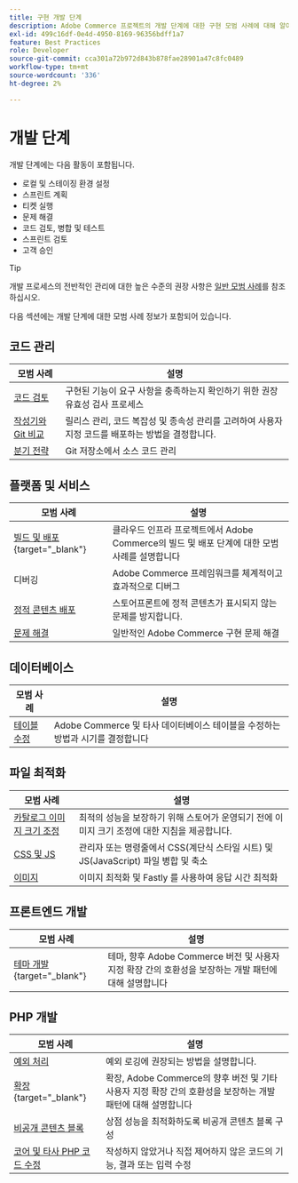```yaml
---
title: 구현 개발 단계
description: Adobe Commerce 프로젝트의 개발 단계에 대한 구현 모범 사례에 대해 알아봅니다.
exl-id: 499c16df-0e4d-4950-8169-96356bdff1a7
feature: Best Practices
role: Developer
source-git-commit: cca301a72b972d843b878fae28901a47c8fc0489
workflow-type: tm+mt
source-wordcount: '336'
ht-degree: 2%

---
```



# 개발 단계

개발 단계에는 다음 활동이 포함됩니다.

- 로컬 및 스테이징 환경 설정
- 스프린트 계획
- 티켓 실행
- 문제 해결
- 코드 검토, 병합 및 테스트
- 스프린트 검토
- 고객 승인

>[!TIP]
>
>개발 프로세스의 전반적인 관리에 대한 높은 수준의 권장 사항은 [일반 모범 사례](general.md)를 참조하십시오.

다음 섹션에는 개발 단계에 대한 모범 사례 정보가 포함되어 있습니다.

## 코드 관리

| 모범 사례 | 설명 |
|-----------------------------------------------------------------|--------------------------------------------------------------------------------------------------------------------------------------|
| [코드 검토](code-review.md) | 구현된 기능이 요구 사항을 충족하는지 확인하기 위한 권장 유효성 검사 프로세스 |
| [작성기와 Git 비교](code-management.md) | 릴리스 관리, 코드 복잡성 및 종속성 관리를 고려하여 사용자 지정 코드를 배포하는 방법을 결정합니다. |
| [분기 전략](git-branching.md) | Git 저장소에서 소스 코드 관리 |

## 플랫폼 및 서비스

| 모범 사례 | 설명 |
|--------------------------------------------------------------------------------------------------------------------------------------------------------|-------------------------------------------------------------------------------------------------------------|
| [빌드 및 배포](https://experienceleague.adobe.com/docs/commerce-cloud-service/user-guide/develop/deploy/best-practices.html?lang=ko){target="_blank"} | 클라우드 인프라 프로젝트에서 Adobe Commerce의 빌드 및 배포 단계에 대한 모범 사례를 설명합니다 |
| 디버깅 | Adobe Commerce 프레임워크를 체계적이고 효과적으로 디버그 |
| [정적 콘텐츠 배포](static-content-deployment.md) | 스토어프론트에 정적 콘텐츠가 표시되지 않는 문제를 방지합니다. |
| [문제 해결](troubleshooting.md) | 일반적인 Adobe Commerce 구현 문제 해결 |

## 데이터베이스

| 모범 사례 | 설명 |
|----------------------------------------------------------------|---------------------------------------------------------------------------------|
| [테이블 수정](modifying-core-and-third-party-tables.md) | Adobe Commerce 및 타사 데이터베이스 테이블을 수정하는 방법과 시기를 결정합니다 |

## 파일 최적화

| 모범 사례 | 설명 |
|-----------------------------------------------------|-----------------------------------------------------------------------------------------------------------|
| [카탈로그 이미지 크기 조정](catalog-image-resizing.md) | 최적의 성능을 보장하기 위해 스토어가 운영되기 전에 이미지 크기 조정에 대한 지침을 제공합니다. |
| [CSS 및 JS](optimize-css-js-files.md) | 관리자 또는 명령줄에서 CSS(계단식 스타일 시트) 및 JS(JavaScript) 파일 병합 및 축소 |
| [이미지](image-optimization.md) | 이미지 최적화 및 Fastly 를 사용하여 응답 시간 최적화 |

## 프론트엔드 개발

| 모범 사례 | 설명 |
|----------------------------------------------------------------------------------------------------------------|------------------------------------------------------------------------------------------------------------------------------------------|
| [테마 개발](https://developer.adobe.com/commerce/frontend-core/guide/best-practices/){target="_blank"} | 테마, 향후 Adobe Commerce 버전 및 사용자 지정 확장 간의 호환성을 보장하는 개발 패턴에 대해 설명합니다 |

## PHP 개발

| 모범 사례 | 설명 |
|-----------------------------------------------------------------------------------------|----------------------------------------------------------------------------------------------------------------------------------------------------|
| [예외 처리](exception-handling.md) | 예외 로깅에 권장되는 방법을 설명합니다. |
| [확장](https://developer.adobe.com/commerce/php/best-practices/){target="_blank"} | 확장, Adobe Commerce의 향후 버전 및 기타 사용자 지정 확장 간의 호환성을 보장하는 개발 패턴에 대해 설명합니다 |
| [비공개 콘텐츠 블록](private-content-block-configuration.md) | 상점 성능을 최적화하도록 비공개 콘텐츠 블록 구성 |
| [코어 및 타사 PHP 코드 수정](modifying-core-and-third-party-code.md) | 작성하지 않았거나 직접 제어하지 않은 코드의 기능, 결과 또는 입력 수정 |
